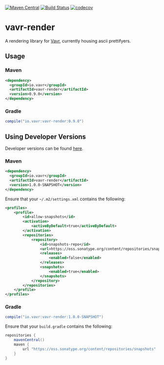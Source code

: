 [![Maven Central](https://maven-badges.herokuapp.com/maven-central/io.vavr/vavr-render/badge.svg)](https://maven-badges.herokuapp.com/maven-central/io.vavr/vavr-render)
[![Build Status](https://travis-ci.org/vavr-io/vavr-render.svg?branch=master)](https://travis-ci.org/vavr-io/vavr-render)
[![codecov](https://codecov.io/gh/vavr-io/vavr-render/branch/master/graph/badge.svg)](https://codecov.io/gh/vavr-io/vavr-render)

# vavr-render

A rendering library for [Vavr](http://vavr.io/), currently housing ascii prettifyers.

## Usage

### Maven

```xml
<dependency>
  <groupId>io.vavr</groupId>
  <artifactId>vavr-render</artifactId>
  <version>0.9.0</version>
</dependency>
```

### Gradle

```groovy
compile("io.vavr:vavr-render:0.9.0")
```
## Using Developer Versions

Developer versions can be found [here](https://oss.sonatype.org/content/repositories/snapshots/io/vavr/vavr-render).

### Maven

```xml
<dependency>
  <groupId>io.vavr</groupId>
  <artifactId>vavr-render</artifactId>
  <version>1.0.0-SNAPSHOT</version>
</dependency>
```

Ensure that your `~/.m2/settings.xml` contains the following:

```xml
<profiles>
    <profile>
        <id>allow-snapshots</id>
        <activation>
            <activeByDefault>true</activeByDefault>
        </activation>
        <repositories>
            <repository>
                <id>snapshots-repo</id>
                <url>https://oss.sonatype.org/content/repositories/snapshots</url>
                <releases>
                    <enabled>false</enabled>
                </releases>
                <snapshots>
                    <enabled>true</enabled>
                </snapshots>
            </repository>
        </repositories>
    </profile>
</profiles>
```

### Gradle

```groovy
compile("io.vavr:vavr-render:1.0.0-SNAPSHOT")
```

Ensure that your `build.gradle` contains the following:

```groovy
repositories {
    mavenCentral()
    maven {
        url "https://oss.sonatype.org/content/repositories/snapshots"
    }
}
```
